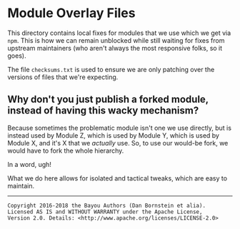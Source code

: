 Module Overlay Files
====================

This directory contains local fixes for modules that we use which we get via
`npm`. This is how we can remain unblocked while still waiting for fixes from
upstream maintainers (who aren't always the most responsive folks, so it goes).

The file `checksums.txt` is used to ensure we are only patching over the
versions of files that we're expecting.

## Why don't you just publish a forked module, instead of having this wacky mechanism?

Because sometimes the problematic module isn't one we use directly, but is
instead used by Module Z, which is used by Module Y, which is used by Module
X, and it's X that we _actually_ use. So, to use our would-be fork, we would
have to fork the whole hierarchy.

In a word, ugh!

What we do here allows for isolated and tactical tweaks, which are easy to
maintain.

- - - - - - - - - -

```
Copyright 2016-2018 the Bayou Authors (Dan Bornstein et alia).
Licensed AS IS and WITHOUT WARRANTY under the Apache License,
Version 2.0. Details: <http://www.apache.org/licenses/LICENSE-2.0>
```

